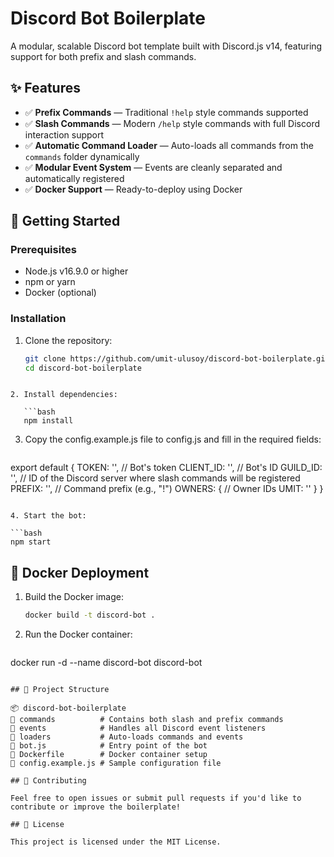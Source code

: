 # Discord Bot Boilerplate

A modular, scalable Discord bot template built with Discord.js v14, featuring support for both prefix and slash commands.

## ✨ Features

- ✅ **Prefix Commands** — Traditional `!help` style commands supported  
- ✅ **Slash Commands** — Modern `/help` style commands with full Discord interaction support  
- ✅ **Automatic Command Loader** — Auto-loads all commands from the `commands` folder dynamically  
- ✅ **Modular Event System** — Events are cleanly separated and automatically registered  
- ✅ **Docker Support** — Ready-to-deploy using Docker  

## 🚀 Getting Started

### Prerequisites

- Node.js v16.9.0 or higher  
- npm or yarn  
- Docker (optional)  

### Installation

1. Clone the repository:

   ```bash
   git clone https://github.com/umit-ulusoy/discord-bot-boilerplate.git
   cd discord-bot-boilerplate
````

2. Install dependencies:

   ```bash
   npm install
   ````

3. Copy the config.example.js file to config.js and fill in the required fields:

   ```JS
export default {
    TOKEN: '', // Bot's token
    CLIENT_ID: '', // Bot's ID
    GUILD_ID: '', // ID of the Discord server where slash commands will be registered
    PREFIX: '', // Command prefix (e.g., "!")
    OWNERS: { // Owner IDs
        UMIT: ''
    }
}
   ````

4. Start the bot:

   ```bash
   npm start
   ````

## 🐳 Docker Deployment

1. Build the Docker image:

   ```bash
   docker build -t discord-bot .
   ````

2. Run the Docker container:

   ```bash
docker run -d --name discord-bot discord-bot
   ````

## 📁 Project Structure

📦 discord-bot-boilerplate
 📂 commands          # Contains both slash and prefix commands
 📂 events            # Handles all Discord event listeners
 📂 loaders           # Auto-loads commands and events
 📄 bot.js            # Entry point of the bot
 📄 Dockerfile        # Docker container setup
 📄 config.example.js # Sample configuration file

## 🤝 Contributing

Feel free to open issues or submit pull requests if you'd like to contribute or improve the boilerplate!

## 📜 License

This project is licensed under the MIT License.

